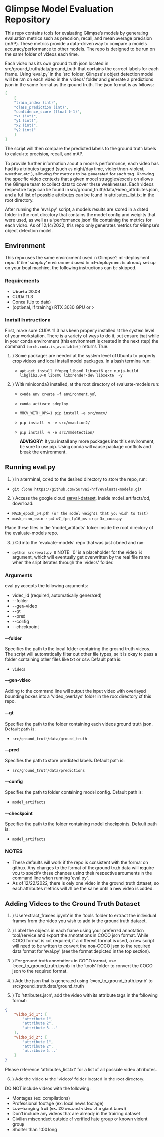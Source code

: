 # Glimpse Model Evaluation Repository

This repo contains tools for evaluating Glimpse’s models by generating evaluation metrics such as precision, recall, and mean average precision (mAP). These metrics provide a data-driven way to compare a models accuracy/performance to other models. The repo is designed to be run on the same folder of videos each time. 

Each video has its own ground truth json located in src/ground_truth/data/ground_truth that contains the correct labels for each frame. Using ‘eval.py’ in the ‘src’ folder, Glimpse's object detection model will be ran on each video in the ‘videos’ folder and generate a predictions json in the same format as the ground truth. The json format is as follows:
```json
[
    [
    "train_index (int)",
    "class_prediction (int)",
    "confidence_score (float 0-1)",
    "x1 (int)",
    "y1 (int)",
    "x2 (int)",
    "y2 (int)"
    ]
]
```
The script will then compare the predicted labels to the ground truth labels to calculate precision, recall, and mAP. 

To provide further information about a models performance, each video has had its attributes tagged (such as night/day time, violent/non-violent, weather, etc.), allowing for metrics to be generated for each tag. Knowing the specific video contexts that a given model struggles/excels on allows the Glimpse team to collect data to cover these weaknesses. Each videos respective tags can be found in src/ground_truth/data/video_attributes.json, and a full list of possible attributes can be found in attributes_list.txt in the root directory. 

After running the 'eval.py' script, a models results are stored in a dated folder in the root directory that contains the model config and weights that were used, as well as a ‘performance.json’ file containing the metrics for each video. As of 12/14/2022, this repo only generates metrics for Glimpse’s object detection model.

## Environment

This repo uses the same environment used in Glimpse’s ml-deployment repo. If the 'sdeploy' environment used in ml-deployment is already set up on your local machine, the following instructions can be skipped.

### Requirements

- Ubuntu 20.04
- CUDA 11.3
- Conda (Up to date)
- (optional, if training)  RTX 3080 GPU or > 

### Install Instructions

First, make sure CUDA 11.3 has been properly installed at the system level of your workstation. There is a variety of ways to do it, 
but ensure that while in your conda environment (this environment is created in the next step) the command
``` torch.cuda.is_available() ``` returns True.

1. ) Some packages are needed at the system level of Ubuntu to properly crop videos and local install model packages. In a bash terminal run:
     - ```apt-get install ffmpeg libsm6 libxext6 gcc ninja-build libglib2.0-0 libsm6 libxrender-dev libxext6  -y```
     
2. ) With miniconda3 installed, at the root directory of evaluate-models run:

     -  ```conda env create -f environment.yml```
     -  ```conda activate sdeploy```
     -  ```MMCV_WITH_OPS=1 pip install -e src/mmcv/```
     -  ```pip install -v -e src/mmaction2/```
     -  ```pip install -v -e src/mmdetection/```
     
          **ADVISORY:**  If you install any more packages into this environment, be sure to use pip. Using conda will cause package conflicts and break the environment.

## Running eval.py
1. ) In a terminal, cd’ed to the desired directory to store the repo, run:
- ```git clone https://github.com/Survai-hrf/evaluate-models.git```

2. ) Access the google cloud [survai-dataset](https://console.cloud.google.com/storage/browser/survai-dataset). Inside model_artifacts/od, download:
- ```MAIN_epoch_54.pth (or the model weights that you wish to test)```
- ```mask_rcnn_swin-s-p4-w7_fpn_fp16_ms-crop-3x_coco.py```

Place these files in the 'model_artifacts' folder inside the root directory of the evaluate-models repo.

3. ) Cd into the 'evaluate-models' repo that was just cloned and run:
- ```python src/eval.py 0```
NOTE: '0' is a placeholder for the video_id argument, which will eventually get overwritten by the real file name when the sript iterates through the 'videos' folder.

### Arguments
eval.py accepts the following arguments:
- video_id (required, automatically generated)
- --folder
- --gen-video
- --gt
- --pred
- --config
- --checkpoint

#### --folder
Specifies the path to the local folder containing the ground truth videos. The script will automatically filter out other file types, so it is okay to pass a folder containing other files like txt or csv. Default path is:
- ```videos```

#### --gen-video
Adding to the command line will output the input video with overlayed bounding boxes into a ‘video_overlays’ folder in the root directory of this repo.

#### --gt
Specifies the path to the folder containing each videos ground truth json. Default path is:
- ```src/ground_truth/data/ground_truth```

#### --pred
Specifies the path to store predicted labels. Default path is:
- ```src/ground_truth/data/predictions```

#### --config
Specifies the path to folder containing model config. Default path is:
- ```model_artifacts```

#### --checkpoint
Specifies the path to the folder containing model checkpoints. Default path is:
- ```model_artifacts```

### NOTES
- These defaults will work if the repo is consistent with the format on github. Any changes to the format of the ground truth data will require you to specify these changes using their respective arguments in the command line when running 'eval.py'.
- As of 12/22/2022, there is only one video in the ground_truth dataset, so each attributes metrics will all be the same until a new video is added. 

## Adding Videos to the Ground Truth Dataset
1. ) Use ‘extract_frames.ipynb’ in the ‘tools’ folder to extract the individual frames from the video you wish to add to the ground truth dataset.

2. ) Label the objects in each frame using your preferred annotation tool/service and export the annotations in COCO json format. While COCO format is not required, if a different format is used, a new script will need to be written to convert the non-COCO json to the required data format for ‘eval.py’ (see the format depicted in the top section).

3. ) For ground truth annotations in COCO format, use ‘coco_to_ground_truth.ipynb’ in the ‘tools’ folder to convert the COCO json to the required format. 

4. ) Add the json that is generated using ‘coco_to_ground_truth.ipynb’ to src/ground_truth/data/ground_truth

5. ) To ‘attributes.json’, add the video with its attribute tags in the following format:
```json
{
    "video_id_1": [
        "attribute 1",
        "attribute 2",
        "attribute 3..."
    ],
    "video_id_2": [
        "attribute 1",
        "attribute 2",
        "attribute 3..."
    ]
}
```
Please reference ‘attributes_list.txt’ for a list of all possible video attributes.

6. ) Add the video to the 'videos' folder located in the root directory.

DO NOT include videos with the following:
- Montages (ex: compilations)
- Professional footage (ex: local news footage)
- Low-hanging fruit (ex: 20 second video of a giant brawl)
- Don’t include any videos that are already in the training dataset
- Civilian misconduct outside of verified hate group or known violent group
- Shorter than 1:00 long


